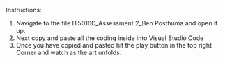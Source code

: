 Instructions: 

1. Navigate to the file IT5016D_Assessment 2_Ben Posthuma and open it up.
2. Next copy and paste all the coding inside into Visual Studio Code
3. Once you have copied and pasted hit the play button in the top right Corner
and watch as the art unfolds.
